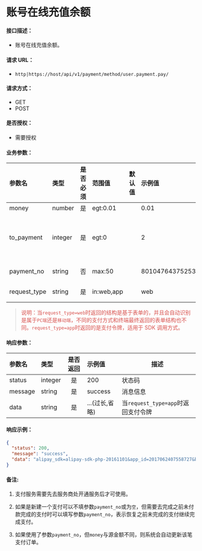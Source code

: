 # 账号在线充值余额

#### 接口描述：
- 账号在线充值余额。

#### 请求 URL：
- `http|https://host/api/v1/payment/method/user.payment.pay/`

#### 请求方式：
- GET
- POST

#### 是否授权：
- 需要授权

#### 业务参数：
|参数名|类型|是否必须|范围值|默认值|示例值|描述|
|:----|:---|:---:|:-----|:-----|:-----|-----|
|money |number |是 |egt:0.01 | |0.01 |金额 |
|to_payment |integer |是 |egt:0 | |2 |支付方式，详见[「Code常量」](https://doc.careyshop.cn/docs/client_api/a-31529478226 "「Code常量」") |
|payment_no |string |否 |max:50 | |801047643752535 |交易流水号 |
|request_type |string |是 |in:web,app | |web |请求来源 |

> <span style="color:#d9534f">说明：当`request_type=web`时返回的结构是基于表单的，并且会自动识别是属于`PC端`还是`移动端`，不同的支付方式和终端最终返回的表单结构也不同。`request_type=app`时返回的是支付令牌，适用于 SDK 调用方式。</span>

#### 响应参数：
|参数名|类型|是否返回|示例值|描述|
|:-----|:-----|:---:|:-----|-----|
|status |integer |是 |200 |状态码 |
|message |string |是 |success |消息信息 |
|data |string |是 |...(过长,省略) |当`request_type=app`时返回支付令牌 |

#### 响应示例：
```json
{
  "status": 200,
  "message": "success",
  "data": "alipay_sdk=alipay-sdk-php-20161101&app_id=2017062407558727&biz_content=%7B%22product_code%22%3A%22QUICK_MSECURITY_PAY%22%2C%22body%22%3A%22%22%2C%22subject%22%3A%22%E8%B4%A6%E5%8F%B7%E5%85%85%E5%80%BC%22%2C%22total_amount%22%3A0.01%2C%22out_trade_no%22%3A%22ZF_I6049447479650480001%22%7D&charset=UTF-8&format=json&method=alipay.trade.app.pay&notify_url=http%3A%2F%2Fcareyshop.oruei.com%2Fapi%2Fv1%2Fpayment%2Fmethod%2Fput.payment.data%2Fto_payment%2F2%2Ftype%2Fnotify.html&sign_type=RSA2&timestamp=2018-06-04+14%3A41%3A14&version=1.0&sign=H7gLlu6KJofEisd7hkoQz%2F7lsQt%2BtT5E6g6AfrjzYoRN4%2B%2BqXQkERH2Usr6nY6JOywcCeSvrqhGNaqu8hKYiuYAg%2FFju2ZOhacpSqzZ8QKGal76FM9ShJBbgbQZ1VBfAue2mrGQph2TQMQ6gokQZQFG%2FTsu%2FCQgWWpg8y5T6ssvLQUPgqpLtjwJKRYnZSgSbgz%2FcAFa1985EeCNvC2n2pWTmOgld%2BJ3y2MplP5AMwgKpDnNaPRxBjU8sFCcBzAKthOwNjaw1A7B%2BRpqKGvRBqLOhOoo2kfZn%2BLIMqqA29dgeffymK1m%2BMn6nX6DeQ1jRPi5Gi9Ci5aZMshuKTVdCYQ%3D%3D"
}
```

#### 备注:
1. 支付服务需要先去服务商处开通服务后才可使用。

2. 如果是新建一个支付可以不填参数`payment_no`或为`空`，但需要去完成之前未付款完成的支付时可以填写参数`payment_no`，表示恢复之前未完成的支付继续完成支付。

3. 如果使用了参数`payment_no`，但`money`与源金额不同，则系统会自动更新该笔支付订单。